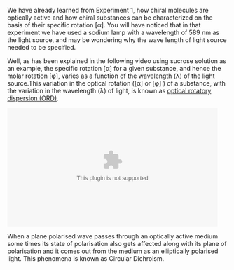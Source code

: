 We have already learned from Experiment 1, how chiral molecules are optically active and how chiral substances can be characterized on the basis of their specific rotation [α]. You will have noticed that in that experiment we have used a sodium lamp with a wavelength of 589 nm as the light source, and may be wondering why the wave length of light source needed to be specified.

Well, as has been explained in the following video using sucrose solution as an example, the specific rotation [α] for a given substance, and hence the molar rotation [φ], varies as a function of the wavelength (λ) of the light source.This variation in the optical rotation ([α] or [φ] ) of a substance, with the variation in the wavelength (λ) of light, is known as [optical rotatory dispersion (ORD)](https://en.wikipedia.org/wiki/Optical_rotatory_dispersion).

<embed allowfullscreen="true" allowscripaccess="always" flashvars="file=./ORD_Movie.flv&amp;autostart=true" height="270" id="player1" name="player1" src="player.swf" width="480"></embed>


When a plane polarised wave passes through an optically active medium some times its state of polarisation also gets affected along with its plane of polarisation and it comes out from the medium as an elliptically polarised light. This phenomena is known as Circular Dichroism.



